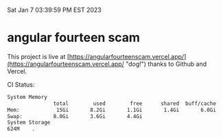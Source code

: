 Sat Jan  7 03:39:59 PM EST 2023

# angular fourteen scam


This project is live at [https://angularfourteenscam.vercel.app/](https://angularfourteenscam.vercel.app/ "dog!") thanks to Github and Vercel.

CI Status: 

```bash
System Memory
               total        used        free      shared  buff/cache   available
Mem:            15Gi       8.2Gi       1.1Gi       1.4Gi       6.0Gi       5.3Gi
Swap:          8.0Gi       3.6Gi       4.4Gi
System Storage
624M	.
```
